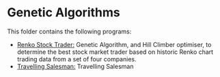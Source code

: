 # Genetic Algorithms

This folder contains the following programs:

* [Renko Stock Trader:](https://github.com/Carla-de-Beer/Java/tree/master/Genetic%20Algorithms/Renko%20Stock%20Trader) Genetic Algorithm, and Hill Climber optimiser, to determine the best stock market trader based on historic Renko chart trading data from a set of four companies.
* [Travelling Salesman:](https://github.com/Carla-de-Beer/Java/tree/master/Genetic%20Algorithms/Travelling%20Salesman) Travelling Salesman
